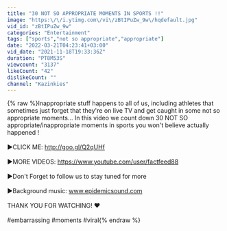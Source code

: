 ```yaml
---
title: "30 NOT SO APPROPRIATE MOMENTS IN SPORTS !!"
image: "https:\/\/i.ytimg.com\/vi\/zBtIPuZw_9w\/hqdefault.jpg"
vid_id: "zBtIPuZw_9w"
categories: "Entertainment"
tags: ["sports","not so appropriate","appropriate"]
date: "2022-03-21T04:23:41+03:00"
vid_date: "2021-11-18T19:33:36Z"
duration: "PT8M53S"
viewcount: "3137"
likeCount: "42"
dislikeCount: ""
channel: "Kazinkies"
---
```

{% raw %}Inappropriate stuff happens to all of us, including athletes that sometimes just forget that they're on live TV and get caught in some not so appropriate moments... In this video we count down 30 NOT SO appropriate/inappropriate moments in sports you won't believe actually happened !<br /><br />►CLICK ME: <a rel="nofollow" target="blank" href="http://goo.gl/Q2qUHf">http://goo.gl/Q2qUHf</a> <br /><br />►MORE VIDEOS: <a rel="nofollow" target="blank" href="https://www.youtube.com/user/factfeed88">https://www.youtube.com/user/factfeed88</a> <br /><br />►Don't Forget to follow us to stay tuned for more <br /><br />►Background music: www.epidemicsound.com<br /><br />THANK YOU FOR WATCHING! ♥<br /><br />#embarrassing #moments #viral{% endraw %}
